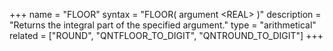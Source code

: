 +++
name = "FLOOR"
syntax = "FLOOR( argument &lt;REAL&gt; )"
description = "Returns the integral part of the specified argument."
type = "arithmetical"
related = ["ROUND", "QNTFLOOR_TO_DIGIT", "QNTROUND_TO_DIGIT"]
+++


